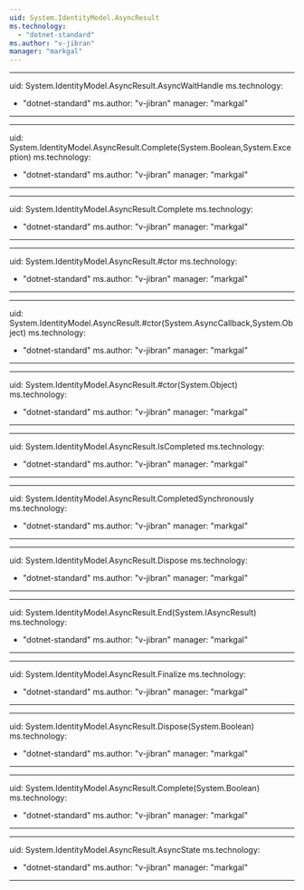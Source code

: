 ```yaml
---
uid: System.IdentityModel.AsyncResult
ms.technology: 
  - "dotnet-standard"
ms.author: "v-jibran"
manager: "markgal"
---
```


---
uid: System.IdentityModel.AsyncResult.AsyncWaitHandle
ms.technology: 
  - "dotnet-standard"
ms.author: "v-jibran"
manager: "markgal"
---

---
uid: System.IdentityModel.AsyncResult.Complete(System.Boolean,System.Exception)
ms.technology: 
  - "dotnet-standard"
ms.author: "v-jibran"
manager: "markgal"
---

---
uid: System.IdentityModel.AsyncResult.Complete
ms.technology: 
  - "dotnet-standard"
ms.author: "v-jibran"
manager: "markgal"
---

---
uid: System.IdentityModel.AsyncResult.#ctor
ms.technology: 
  - "dotnet-standard"
ms.author: "v-jibran"
manager: "markgal"
---

---
uid: System.IdentityModel.AsyncResult.#ctor(System.AsyncCallback,System.Object)
ms.technology: 
  - "dotnet-standard"
ms.author: "v-jibran"
manager: "markgal"
---

---
uid: System.IdentityModel.AsyncResult.#ctor(System.Object)
ms.technology: 
  - "dotnet-standard"
ms.author: "v-jibran"
manager: "markgal"
---

---
uid: System.IdentityModel.AsyncResult.IsCompleted
ms.technology: 
  - "dotnet-standard"
ms.author: "v-jibran"
manager: "markgal"
---

---
uid: System.IdentityModel.AsyncResult.CompletedSynchronously
ms.technology: 
  - "dotnet-standard"
ms.author: "v-jibran"
manager: "markgal"
---

---
uid: System.IdentityModel.AsyncResult.Dispose
ms.technology: 
  - "dotnet-standard"
ms.author: "v-jibran"
manager: "markgal"
---

---
uid: System.IdentityModel.AsyncResult.End(System.IAsyncResult)
ms.technology: 
  - "dotnet-standard"
ms.author: "v-jibran"
manager: "markgal"
---

---
uid: System.IdentityModel.AsyncResult.Finalize
ms.technology: 
  - "dotnet-standard"
ms.author: "v-jibran"
manager: "markgal"
---

---
uid: System.IdentityModel.AsyncResult.Dispose(System.Boolean)
ms.technology: 
  - "dotnet-standard"
ms.author: "v-jibran"
manager: "markgal"
---

---
uid: System.IdentityModel.AsyncResult.Complete(System.Boolean)
ms.technology: 
  - "dotnet-standard"
ms.author: "v-jibran"
manager: "markgal"
---

---
uid: System.IdentityModel.AsyncResult.AsyncState
ms.technology: 
  - "dotnet-standard"
ms.author: "v-jibran"
manager: "markgal"
---
